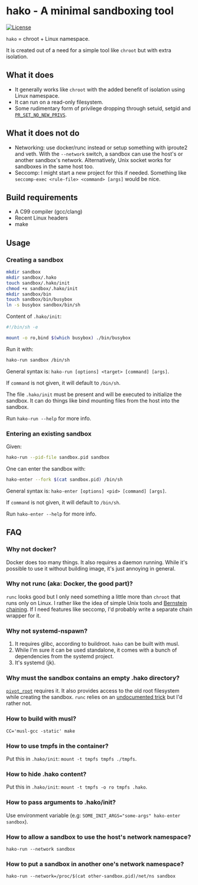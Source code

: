 # hako - A minimal sandboxing tool

[![License](https://img.shields.io/badge/license-BSD-blue.svg)](LICENSE)

`hako` = chroot + Linux namespace.

It is created out of a need for a simple tool like `chroot` but with extra isolation.

## What it does

- It generally works like `chroot` with the added benefit of isolation using Linux namespace.
- It can run on a read-only filesystem.
- Some rudimentary form of privilege dropping through setuid, setgid and [`PR_SET_NO_NEW_PRIVS`](https://www.kernel.org/doc/Documentation/prctl/no_new_privs.txt).

## What it does not do

- Networking: use docker/runc instead or setup something with iproute2 and veth.
  With the `--network` switch, a sandbox can use the host's or another sandbox's network.
  Alternatively, Unix socket works for sandboxes in the same host too.
- Seccomp: I might start a new project for this if needed.
  Something like `seccomp-exec <rule-file> <command> [args]` would be nice.

## Build requirements

- A C99 compiler (gcc/clang)
- Recent Linux headers
- make

## Usage

### Creating a sandbox

```sh
mkdir sandbox
mkdir sandbox/.hako
touch sandbox/.hako/init
chmod +x sandbox/.hako/init
mkdir sandbox/bin
touch sandbox/bin/busybox
ln -s busybox sandbox/bin/sh
```

Content of `.hako/init`:

```sh
#!/bin/sh -e

mount -o ro,bind $(which busybox) ./bin/busybox
```

Run it with:

```sh
hako-run sandbox /bin/sh
```

General syntax is: `hako-run [options] <target> [command] [args]`.

If `command` is not given, it will default to `/bin/sh`.

The file `.hako/init` must be present and will be executed to initialize the sandbox.
It can do things like bind mounting files from the host into the sandbox.

Run `hako-run --help` for more info.

### Entering an existing sandbox

Given:

```sh
hako-run --pid-file sandbox.pid sandbox
```

One can enter the sandbox with:

```sh
hako-enter --fork $(cat sandbox.pid) /bin/sh
```

General syntax is: `hako-enter [options] <pid> [command] [args]`.

If `command` is not given, it will default to `/bin/sh`.

Run `hako-enter --help` for more info.

## FAQ

### Why not docker?

Docker does too many things.
It also requires a daemon running.
While it's possible to use it without building image, it's just annoying in general.

### Why not runc (aka: Docker, the good part)?

`runc` looks good but I only need something a little more than `chroot` that runs only on Linux.
I rather like the idea of simple Unix tools and [Bernstein chaining](http://www.catb.org/~esr/writings/taoup/html/ch06s06.html).
If I need features like seccomp, I'd probably write a separate chain wrapper for it.

### Why not systemd-nspawn?

1. It requires glibc, according to buildroot. `hako` can be built with musl.
2. While I'm sure it can be used standalone, it comes with a bunch of dependencies from the systemd project.
3. It's systemd (jk).

### Why must the sandbox contains an empty .hako directory?

[`pivot_root`](https://linux.die.net/man/8/pivot_root) requires it.
It also provides access to the old root filesystem while creating the sandbox.
`runc` relies on an [undocumented trick](https://github.com/opencontainers/runc/blob/593914b8bd5448a93f7c3e4902a03408b6d5c0ce/libcontainer/rootfs_linux.go#L635) but I'd rather not.

### How to build with musl?

`CC='musl-gcc -static' make`

### How to use tmpfs in the container?

Put this in `.hako/init`: `mount -t tmpfs tmpfs ./tmpfs`.

### How to hide .hako content?

Put this in `.hako/init`: `mount -t tmpfs -o ro tmpfs .hako`.

### How to pass arguments to .hako/init?

Use environment variable (e.g: `SOME_INIT_ARGS="some-args" hako-enter sandbox`).

### How to allow a sandbox to use the host's network namespace?

`hako-run --network sandbox`

### How to put a sandbox in another one's network namespace?

`hako-run --network=/proc/$(cat other-sandbox.pid)/net/ns sandbox`
